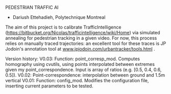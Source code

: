 PEDESTRIAN TRAFFIC AI
- Dariush Ettehadieh, Polytechnique Montreal

The aim of this project is to calibrate TrafficIntelligence (https://bitbucket.org/Nicolas/trafficintelligence/wiki/Home) via simulated annealing for pedestrian tracking in a given video. For now, this process relies on manually traced trajectories: an excellent tool for these traces is JP Jodoin's annotation tool at www.jpjodoin.com/urbantracker/tools.html .

Version history:
	V0.03: Function: point_corresp_mod. Computes homography using cvutils, using points interpolated between extremes given my point_correspondence. Input is array of ratios (e.g. [0.5, 0.4, 0.6, 0.5]).
	V0.02: Point-correspondence: interpolation between ground and 1.5m vertical
	V0.01: Function: config_mod. Modifies the configuration file, inserting current parameters to be tested.
